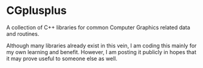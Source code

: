CGplusplus
==========

A collection of C++ libraries for common Computer Graphics related data and routines.

Although many libraries already exist in this vein, I am coding this mainly for my own learning and benefit. However, I am posting it publicly in hopes that it may prove useful to someone else as well.